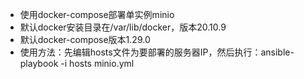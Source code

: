 - 使用docker-compose部署单实例minio
- 默认docker安装目录在/var/lib/docker，版本20.10.9
- 默认docker-compose版本1.29.0
- 使用方法：先编辑hosts文件为要部署的服务器IP，然后执行：ansible-playbook -i hosts minio.yml
